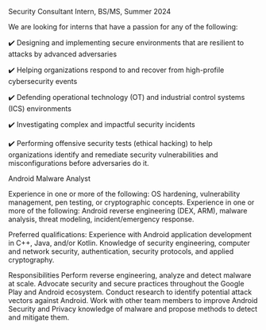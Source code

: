 Security Consultant Intern, BS/MS, Summer 2024


We are looking for interns that have a passion for any of the following:

✔️ Designing and implementing secure environments that are resilient to attacks by advanced adversaries

✔️ Helping organizations respond to and recover from high-profile cybersecurity events

✔️ Defending operational technology (OT) and industrial control systems (ICS) environments

✔️ Investigating complex and impactful security incidents

✔️ Performing offensive security tests (ethical hacking) to help organizations identify and remediate security vulnerabilities and misconfigurations before adversaries do it.


Android Malware Analyst


Experience in one or more of the following: OS hardening, vulnerability management, pen testing, or cryptographic concepts.
Experience in one or more of the following: Android reverse engineering (DEX, ARM), malware analysis, threat modeling, incident/emergency response.

Preferred qualifications:
Experience with Android application development in C++, Java, and/or Kotlin.
Knowledge of security engineering, computer and network security, authentication, security protocols, and applied cryptography.

Responsibilities
Perform reverse engineering, analyze and detect malware at scale.
Advocate security and secure practices throughout the Google Play and Android ecosystem.
Conduct research to identify potential attack vectors against Android.
Work with other team members to improve Android Security and Privacy knowledge of malware and propose methods to detect and mitigate them.
